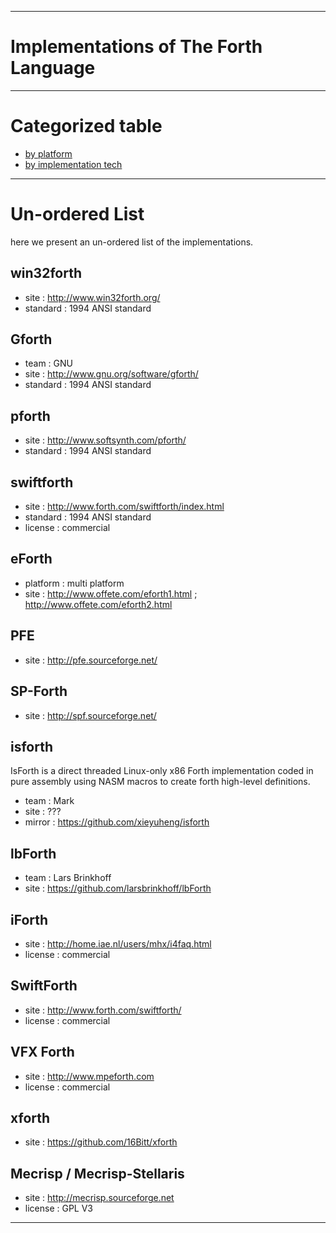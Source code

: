 -----------------------------------

# Implementations of The Forth Language

-----------------------------------

# Categorized table

 * [by platform](http://www.reddit.com/r/Forth/wiki/implementations-table-by-platform)
 * [by implementation tech](http://www.reddit.com/r/Forth/wiki/implementations-table-by-tech)

-----------------------------------

# Un-ordered List

here we present an un-ordered list of the implementations.

## win32forth

* site : http://www.win32forth.org/
* standard : 1994 ANSI standard

## Gforth

* team : GNU
* site : http://www.gnu.org/software/gforth/
* standard : 1994 ANSI standard

## pforth

* site : http://www.softsynth.com/pforth/
* standard : 1994 ANSI standard

## swiftforth

* site : http://www.forth.com/swiftforth/index.html
* standard : 1994 ANSI standard
* license : commercial

## eForth

* platform : multi platform
* site : http://www.offete.com/eforth1.html ; http://www.offete.com/eforth2.html

## PFE

* site : http://pfe.sourceforge.net/

## SP-Forth

* site : http://spf.sourceforge.net/

## isforth

IsForth is a direct threaded Linux-only x86 Forth implementation coded in pure assembly using NASM macros to create forth high-level definitions.

* team : Mark
* site : ???
* mirror : https://github.com/xieyuheng/isforth

## lbForth

* team : Lars Brinkhoff
* site : https://github.com/larsbrinkhoff/lbForth

## iForth

* site : http://home.iae.nl/users/mhx/i4faq.html
* license : commercial

## SwiftForth

* site : http://www.forth.com/swiftforth/
* license : commercial

## VFX Forth

* site : http://www.mpeforth.com
* license : commercial

## xforth

* site : https://github.com/16Bitt/xforth
 
## Mecrisp / Mecrisp-Stellaris

* site : http://mecrisp.sourceforge.net
* license : GPL V3

-----------------------------------
